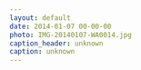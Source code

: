 ```yaml
---
layout: default
date: 2014-01-07 00-00-00
photo: IMG-20140107-WA0014.jpg
caption_header: unknown
caption: unknown
---
```

